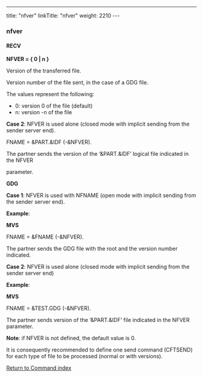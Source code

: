 ---
title: "nfver"
linkTitle: "nfver"
weight: 2210
---<span id="nfver"></span>

### nfver

#### RECV

****NFVER = { 0
&#124; n }****

Version of the transferred file.

Version number of the file sent, in the case of a GDG file.

The values represent the following:

- 0: version 0 of
    the file (default)
- n: version -n of
    the file

****Case 2****: NFVER is used alone
(closed mode with implicit sending from the sender server end).

FNAME = &PART.&IDF (-&NFVER).

The partner sends the version of the ‘&PART.&IDF’ logical file
indicated in the NFVER

parameter.

****GDG****

****Case 1****: NFVER is used with NFNAME
(open mode with implicit sending from the sender server end).

****Example****:

****MVS****

FNAME = &FNAME (-&NFVER).

The partner sends the GDG file with the root and the version number
indicated.

****Case 2****: NFVER is used alone
(closed mode with implicit sending from the sender server end)

****Example****:

****MVS****

FNAME = &TEST.GDG (-&NFVER).

The partner sends version of the ‘&PART.&IDF’ file indicated
in the NFVER parameter.

****Note****: if NFVER is not defined,
the default value is 0.

It is consequently recommended to define one send command (CFTSEND)
for each type of file to be processed (normal or with versions).

[Return to Command index](../../)
